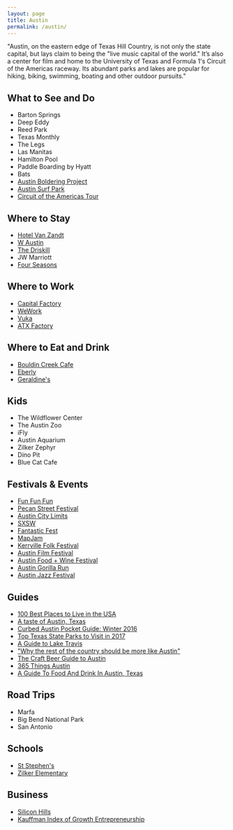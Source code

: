 ```yaml
---
layout: page
title: Austin
permalink: /austin/
---
```


"Austin, on the eastern edge of Texas Hill Country, is not only the state capital, but lays claim to being the "live music capital of the world." It’s also a center for film and home to the University of Texas and Formula 1's Circuit of the Americas raceway. Its abundant parks and lakes are popular for hiking, biking, swimming, boating and other outdoor pursuits."

## What to See and Do

- Barton Springs
- Deep Eddy
- Reed Park
- Texas Monthly
- The Legs
- Las Manitas
- Hamilton Pool
- Paddle Boarding by Hyatt
- Bats
- [Austin Boldering Project](http://austinboulderingproject.com/)
- [Austin Surf Park](http://www.surfermag.com/features/north-americas-first-surf-park-will-open-friday/#YPDB21tdfRvizYXG.97)
- [Circuit of the Americas Tour](http://circuitoftheamericas.com/tours)

## Where to Stay

- [Hotel Van Zandt](http://www.hotelvanzandt.com)
- [W Austin](http://www.whotelaustin.com)
- [The Driskill](http://www.driskillhotel.com)
- JW Marriott
- [Four Seasons](http://www.fourseasons.com/austin)

## Where to Work

- [Capital Factory](https://capitalfactory.com/)
- [WeWork](https://www.wework.com/locations/austin)
- [Vuka](http://www.vukaaustin.com/coworking)
- [ATX Factory](http://www.atxfactory.com)

## Where to Eat and Drink

- [Bouldin Creek Cafe](http://bouldincreekcafe.com)
- [Eberly](http://eberlyaustin.com/)
- [Geraldine's](http://www.geraldinesaustin.com)

## Kids

- The Wildflower Center
- The Austin Zoo
- iFly
- Austin Aquarium
- Zilker Zephyr
- Dino Pit
- Blue Cat Cafe

## Festivals & Events

- [Fun Fun Fun](http://funfunfunfest.com/)
- [Pecan Street Festival](http://pecanstreetfestival.org/)
- [Austin City Limits](http://austincitylimits.com/)
- [SXSW](https://www.sxsw.com)
- [Fantastic Fest](http://fantasticfest.com/)
- [MapJam](http://kutxmapjam.com/)
- [Kerrville Folk Festival](http://www.kerrville-music.com/)
- [Austin Film Festival](https://austinfilmfestival.com/)
- [Austin Food + Wine Festival](http://www.austinfoodandwinefestival.com/)
- [Austin Gorilla Run](http://austingorillarun.com/)
- [Austin Jazz Festival](https://austinareajazzfestival.com/)

## Guides

- [100 Best Places to Live in the USA](http://realestate.usnews.com/places/rankings/best-places-to-live)
- [A taste of Austin, Texas](https://propertylistings.ft.com/propertynews/texas/4880-a-taste-of-austin-texas.html)
- [Curbed Austin Pocket Guide: Winter 2016](http://austin.curbed.com/maps/places-to-visit-austin)
- [Top Texas State Parks to Visit in 2017](http://austin.culturemap.com/news/travel/01-06-17-top-texas-state-parks-to-visit/#slide=0)
- [A Guide to Lake Travis](http://austin.culturemap.com/news/entertainment/08-29-16-lake-travis-guide-vacation/#slide=0)
- ["Why the rest of the country should be more like Austin"](https://www.thrillist.com/lifestyle/austin/why-the-rest-of-america-should-be-more-like-austin-texas)
- [The Craft Beer Guide to Austin](https://www.pastemagazine.com/articles/2017/01/the-craft-beer-guide-to-austin.html)
- [365 Things Austin](http://365thingsaustin.com/)
- [A Guide To Food And Drink In Austin, Texas](http://sprudge.com/a-guide-to-food-and-drink-in-austin-texas-115642.html)

## Road Trips

- Marfa
- Big Bend National Park
- San Antonio

## Schools

- [St Stephen's](http://austin.culturemap.com/news/city-life/11-25-16-best-private-high-schools-list-st-stephens-austin/)
- [Zilker Elementary](http://zilkerelem.org)

## Business

- [Silicon Hills](http://www.siliconhillsnews.com/)
- [Kauffman Index of Growth Entrepreneurship](http://www.kauffman.org/microsites/kauffman-index/reports/growth-entrepreneurship)

